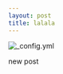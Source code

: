 ```yaml
---
layout: post
title: lalala
---
```

![_config.yml](https://apf.mail.ru/cgi-bin/readmsg?id=14667640990000000911;0;12&af_preview=1&exif=1)


new post

